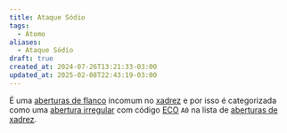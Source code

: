 ```yaml
---
title: Ataque Sódio
tags:
  - Átomo
aliases:
  - Ataque Sódio
draft: true
created_at: 2024-07-26T13:21:33-03:00
updated_at: 2025-02-08T22:43:19-03:00
---
```


É uma [aberturas de flanco](content/atomos/2024/07/26/Xadrez_Aberturas_de_flanco.md) incomum no [xadrez](content/atomos/2024/08/06/Xadrez.md) e por isso é categorizada como uma [abertura irregular](content/atomos/2024/07/26/Xadrez_Aberturas_irregulares.md) com código [ECO](content/entrada/2024/07/26/Encyclopaedia_of_Chess_Openings.md) `A0` na lista de [aberturas de xadrez](content/atomos/2024/07/26/Xadrez_Aberturas.md).